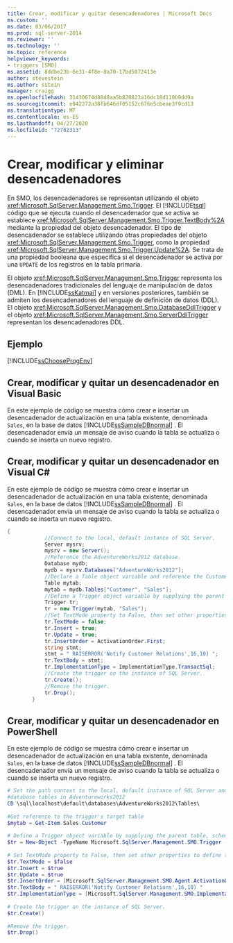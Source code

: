 ```yaml
---
title: Crear, modificar y quitar desencadenadores | Microsoft Docs
ms.custom: ''
ms.date: 03/06/2017
ms.prod: sql-server-2014
ms.reviewer: ''
ms.technology: ''
ms.topic: reference
helpviewer_keywords:
- triggers [SMO]
ms.assetid: 8ddbe23b-6e31-4f8e-8a70-17bd5072413e
author: stevestein
ms.author: sstein
manager: craigg
ms.openlocfilehash: 31430674d88d8aa5b820823a16dc18d110b9dd9a
ms.sourcegitcommit: e042272a38fb646df05152c676e5cbeae3f9cd13
ms.translationtype: MT
ms.contentlocale: es-ES
ms.lasthandoff: 04/27/2020
ms.locfileid: "72782313"
---
```

# <a name="creating-altering-and-removing-triggers"></a>Crear, modificar y eliminar desencadenadores
  En SMO, los desencadenadores se representan utilizando el objeto <xref:Microsoft.SqlServer.Management.Smo.Trigger>. El [!INCLUDE[tsql](../../../includes/tsql-md.md)] código que se ejecuta cuando el desencadenador que se activa se establece <xref:Microsoft.SqlServer.Management.Smo.Trigger.TextBody%2A> mediante la propiedad del objeto desencadenador. El tipo de desencadenador se establece utilizando otras propiedades del objeto <xref:Microsoft.SqlServer.Management.Smo.Trigger>, como la propiedad <xref:Microsoft.SqlServer.Management.Smo.Trigger.Update%2A>. Se trata de una propiedad booleana que especifica si el desencadenador se activa por una `UPDATE` de los registros en la tabla primaria.  
  
 El objeto <xref:Microsoft.SqlServer.Management.Smo.Trigger> representa los desencadenadores tradicionales del lenguaje de manipulación de datos (DML). En [!INCLUDE[ssKatmai](../../../includes/sskatmai-md.md)] y en versiones posteriores, también se admiten los desencadenadores del lenguaje de definición de datos (DDL). El objeto <xref:Microsoft.SqlServer.Management.Smo.DatabaseDdlTrigger> y el objeto <xref:Microsoft.SqlServer.Management.Smo.ServerDdlTrigger> representan los desencadenadores DDL.  
  
## <a name="example"></a>Ejemplo  
 [!INCLUDE[ssChooseProgEnv](../../../includes/sschooseprogenv-md.md)]  
  
## <a name="creating-altering-and-removing-a-trigger-in-visual-basic"></a>Crear, modificar y quitar un desencadenador en Visual Basic  
 En este ejemplo de código se muestra cómo crear e insertar un desencadenador de actualización en una tabla existente, denominada `Sales`, en la base de datos [!INCLUDE[ssSampleDBnormal](../../../includes/sssampledbnormal-md.md)] . El desencadenador envía un mensaje de aviso cuando la tabla se actualiza o cuando se inserta un nuevo registro.  
  
<!-- TODO: review snippet reference  [!CODE [SMO How to#SMO_VBTriggers1](SMO How to#SMO_VBTriggers1)]  -->  
  
## <a name="creating-altering-and-removing-a-trigger-in-visual-c"></a>Crear, modificar y quitar un desencadenador en Visual C#  
 En este ejemplo de código se muestra cómo crear e insertar un desencadenador de actualización en una tabla existente, denominada `Sales`, en la base de datos [!INCLUDE[ssSampleDBnormal](../../../includes/sssampledbnormal-md.md)] . El desencadenador envía un mensaje de aviso cuando la tabla se actualiza o cuando se inserta un nuevo registro.  
  
```csharp
{  
            //Connect to the local, default instance of SQL Server.   
            Server mysrv;  
            mysrv = new Server();  
            //Reference the AdventureWorks2012 database.   
            Database mydb;  
            mydb = mysrv.Databases["AdventureWorks2012"];  
            //Declare a Table object variable and reference the Customer table.   
            Table mytab;  
            mytab = mydb.Tables["Customer", "Sales"];  
            //Define a Trigger object variable by supplying the parent table, schema ,and name in the constructor.   
            Trigger tr;  
            tr = new Trigger(mytab, "Sales");  
            //Set TextMode property to False, then set other properties to define the trigger.   
            tr.TextMode = false;  
            tr.Insert = true;  
            tr.Update = true;  
            tr.InsertOrder = ActivationOrder.First;  
            string stmt;  
            stmt = " RAISERROR('Notify Customer Relations',16,10) ";  
            tr.TextBody = stmt;  
            tr.ImplementationType = ImplementationType.TransactSql;  
            //Create the trigger on the instance of SQL Server.   
            tr.Create();  
            //Remove the trigger.   
            tr.Drop();  
        }  
```  
  
## <a name="creating-altering-and-removing-a-trigger-in-powershell"></a>Crear, modificar y quitar un desencadenador en PowerShell  
 En este ejemplo de código se muestra cómo crear e insertar un desencadenador de actualización en una tabla existente, denominada `Sales`, en la base de datos [!INCLUDE[ssSampleDBnormal](../../../includes/sssampledbnormal-md.md)] . El desencadenador envía un mensaje de aviso cuando la tabla se actualiza o cuando se inserta un nuevo registro.  
  
```powershell
# Set the path context to the local, default instance of SQL Server and to the  
#database tables in Adventureworks2012  
CD \sql\localhost\default\databases\AdventureWorks2012\Tables\  
  
#Get reference to the trigger's target table  
$mytab = Get-Item Sales.Customer  
  
# Define a Trigger object variable by supplying the parent table, schema ,and name in the constructor.  
$tr = New-Object -TypeName Microsoft.SqlServer.Management.SMO.Trigger -argumentlist $mytab, "Sales"  
  
# Set TextMode property to False, then set other properties to define the trigger.
$tr.TextMode = $false  
$tr.Insert = $true  
$tr.Update = $true  
$tr.InsertOrder = [Microsoft.SqlServer.Management.SMO.Agent.ActivationOrder]::First  
$tr.TextBody = " RAISERROR('Notify Customer Relations',16,10) "  
$tr.ImplementationType = [Microsoft.SqlServer.Management.SMO.ImplementationType]::TransactSql  
  
# Create the trigger on the instance of SQL Server.
$tr.Create()  
  
#Remove the trigger.
$tr.Drop()  
```  
